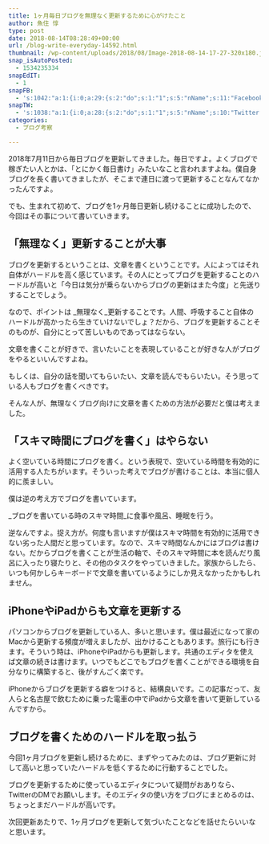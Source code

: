 ```yaml
---
title: 1ヶ月毎日ブログを無理なく更新するために心がけたこと
author: 魚住 惇
type: post
date: 2018-08-14T08:28:49+00:00
url: /blog-write-everyday-14592.html
thumbnail: /wp-content/uploads/2018/08/Image-2018-08-14-17-27-320x180.jpeg
snap_isAutoPosted:
  - 1534235334
snapEdIT:
  - 1
snapFB:
  - 's:1042:"a:1:{i:0;a:29:{s:2:"do";s:1:"1";s:5:"nName";s:11:"Facebook #0";s:9:"msgFormat";s:51:"ブログを更新しました！%TITLE% %SITENAME%";s:6:"appKey";s:35:"x5g9aw2d4v22454x2w294d444a4p2b4u2z2";s:6:"appSec";s:69:"d3h0au284x2i5b4s224h5e414a4p2m5z2y2u2k584x24474e4w2p2y2d4w244q2748484";s:8:"postType";s:1:"A";s:8:"apiToUse";s:4:"fbfb";s:7:"fltrsOn";i:0;s:5:"fltrs";a:0:{}s:7:"proxyOn";i:0;s:7:"useSURL";i:0;s:1:"v";i:350;s:3:"tpt";s:0:"";s:4:"pgID";s:15:"627487850654942";s:6:"imgUpl";s:1:"T";s:10:"riComments";i:0;s:12:"riCommentsAA";i:0;s:5:"proxy";a:2:{s:5:"proxy";s:0:"";s:2:"up";s:0:"";}s:9:"wpImgSize";s:4:"full";s:5:"glpid";s:0:"";s:4:"uMsg";s:0:"";s:11:"accessToken";s:175:"EAAMjGZBx2DIABAK9Shrq8A1facZBzmI7j4gQptvfrvrC0QRXFBjndKxoJdk1x3YCLY5zT01ivVoEhYZCv0wO4N4WlEb8wNRBgIgy8OvpQQfV1zmMs4Tfgs9r2rrWnoya0gsx9AgvoAlPCKCha6ZAYq5mszCg54MRDGptJQ0xegZDZD";s:8:"authUser";s:15:"627487850654942";s:12:"authUserName";s:10:"Jun Uozumi";s:9:"isAutoImg";s:1:"A";s:8:"imgToUse";s:0:"";s:9:"isAutoURL";s:1:"A";s:8:"urlToUse";s:0:"";s:4:"doFB";i:0;}}";'
snapTW:
  - 's:1038:"a:1:{i:0;a:28:{s:2:"do";s:1:"1";s:5:"nName";s:10:"Twitter #0";s:9:"msgFormat";s:40:"記事を書きました: %TITLE%  %URL%";s:6:"appKey";s:55:"x5g9a2494h465u554l434265454e306b4j4m474q3o3w5r4h3a3b4r3";s:6:"appSec";s:105:"d3h0ak37413l546f4u25615i4n4j3p4w384o305r3l336s5d4i4n4u3q354p3u2o4p433o50325b4m4f4r3s463t454y534r3s3l57406";s:7:"fltrsOn";i:0;s:5:"fltrs";a:0:{}s:7:"proxyOn";i:0;s:7:"useSURL";i:0;s:1:"v";i:350;s:5:"twURL";s:29:"https://twitter.com/jun3010me";s:11:"accessToken";s:50:"67790051-Zy1o3Z7D9ONCVqKqdP2QPAIhGVwkCADeltfZN9dth";s:14:"accessTokenSec";s:45:"k94u64BhC2TPT95vmy98nXsz1WUVhQEFSW2qnZM46Q5z1";s:5:"tw140";i:0;s:10:"riComments";i:0;s:11:"riCommentsM";i:0;s:12:"riCommentsAA";i:0;s:8:"attchImg";s:1:"1";s:9:"wpImgSize";s:4:"full";s:8:"isPosted";s:1:"1";s:4:"pgID";s:19:"1029283715384393728";s:7:"postURL";s:56:"https://twitter.com/jun3010me/status/1029283715384393728";s:5:"pDate";s:19:"2018-08-14 08:28:56";s:9:"isAutoImg";s:1:"A";s:8:"imgToUse";s:0:"";s:9:"isAutoURL";s:1:"A";s:8:"urlToUse";s:0:"";s:4:"doTW";i:0;}}";'
categories:
  - ブログ考察

---
```

2018年7月11日から毎日ブログを更新してきました。毎日ですよ。よくブログで稼ぎたい人とかは、「とにかく毎日書け」みたいなこと言われますよね。僕自身ブログを長く書いてきましたが、そこまで連日に渡って更新することなんてなかったんですよ。

でも、生まれて初めて、ブログを1ヶ月毎日更新し続けることに成功したので、今回はその事について書いていきます。

## 「無理なく」更新することが大事

ブログを更新するということは、文章を書くということです。人によってはそれ自体がハードルを高く感じています。その人にとってブログを更新することのハードルが高いと「今日は気分が乗らないからブログの更新はまた今度」と先送りすることでしょう。

なので、ポイントは _無理なく_更新することです。人間、呼吸すること自体のハードルが高かったら生きていけないでしょ？だから、ブログを更新することそのものが、自分にとって苦しいものであってはならない。

文章を書くことが好きで、言いたいことを表現していることが好きな人がブログをやるといいんですよね。

もしくは、自分の話を聞いてもらいたい、文章を読んでもらいたい。そう思っている人もブログを書くべきです。

そんな人が、無理なくブログ向けに文章を書くための方法が必要だと僕は考えました。

## 「スキマ時間にブログを書く」はやらない

よく空いている時間にブログを書く。という表現で、空いている時間を有効的に活用する人たちがいます。そういった考えでブログが書けることは、本当に個人的に羨ましい。

僕は逆の考え方でブログを書いています。

_ブログを書いている時のスキマ時間_に食事や風呂、睡眠を行う。

逆なんですよ。捉え方が。何度も言いますが僕はスキマ時間を有効的に活用できない劣った人間だと思っています。なので、スキマ時間なんかにはブログは書けない。だからブログを書くことが生活の軸で、そのスキマ時間に本を読んだり風呂に入ったり寝たりと、その他のタスクをやっていきました。家族からしたら、いつも何かしらキーボードで文章を書いているようにしか見えなかったかもしれません。

## iPhoneやiPadからも文章を更新する

パソコンからブログを更新している人、多いと思います。僕は最近になって家のMacから更新する頻度が増えましたが、出かけることもあります。旅行にも行きます。そういう時は、iPhoneやiPadからも更新します。共通のエディタを使えば文章の続きは書けます。いつでもどこでもブログを書くことができる環境を自分なりに構築すると、後がすんごく楽です。

iPhoneからブログを更新する癖をつけると、結構良いです。この記事だって、友人らと名古屋で飲むために乗った電車の中でiPadから文章を書いて更新しているんですから。

## ブログを書くためのハードルを取っ払う

今回1ヶ月ブログを更新し続けるために、まずやってみたのは、ブログ更新に対して高いと思っていたハードルを低くするために行動することでした。

ブログを更新するために使っているエディタについて疑問がおありなら、TwitterのDMでお願いします。そのエディタの使い方をブログにまとめるのは、ちょっとまだハードルが高いです。

次回更新あたりで、1ヶ月ブログを更新して気づいたことなどを話せたらいいなと思います。